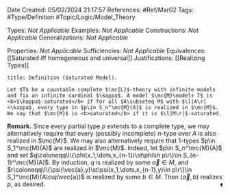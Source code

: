 <div class="topSpace"></div>

Date Created: 05/02/2024 21:17:57
References: #Ref/Mar02
Tags: #Type/Definition #Topic/Logic/Model_Theory

Types: <i>Not Applicable</i>
Examples: <i>Not Applicable</i>
Constructions: <i>Not Applicable</i>
Generalizations: <i>Not Applicable</i>

Properties: <i>Not Applicable</i>
Sufficiencies: <i>Not Applicable</i>
Equivalences: [[Saturated iff homogeneous and universal]]
Justifications: [[Realizing Types]]

``` ad-Definition
title: Definition (Saturated Model).

Let $T$ be a countable complete $\mc{L}$-theory with infinite models and fix an infinite cardinal $\kappa$. A model $\mc{M}\models T$ is <b>$\kappa$-saturated</b> if for all $A\subseteq M$ with $\l|A\r|<\kappa$, every type in $p\in S_n^\mc{M}(A)$ is realized in $\mc{M}$. We say that $\mc{M}$ is <b>saturated</b> if it is $\l|M\r|$-saturated.

```

<b>Remark.</b> Since every partial type $p$ extends to a complete type, we may alternatively require that every (possibly incomplete) $n$-type over $A$ is also realized in $\mc{M}$. We may also alternatively require that $1$-types $p\in S_1^\mc{M}(A)$ are realized in $\mc{M}$. Indeed, let $p\in S_n^\mc{M}(A)$ and set $q\coloneqq\l\{\phi(x_1,\dots,x_{n-1})\st\phi\in p\r\}\in S_{n-1}^\mc{M}(A)$. By induction, $q$ is realized by some $\vec{a}\in M$, and $r\coloneqq\l\{\psi(\vec{a},y)\st\psi(x_1,\dots,x_{n-1},y)\in p\r\}\in S_1^\mc{M}(A\cup\vec{a})$ is realized by some $b\in M$. Then $(\vec{a},b)$ realizes $p$, as desired.<span style="float:right;">$\blacklozenge$</span>

